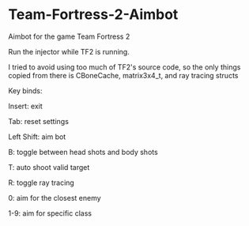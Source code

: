 # Team-Fortress-2-Aimbot
Aimbot for the game Team Fortress 2

Run the injector while TF2 is running.

I tried to avoid using too much of TF2's source code, so the only things copied from there is CBoneCache, matrix3x4_t, and ray tracing structs


Key binds:

Insert: exit

Tab: reset settings

Left Shift: aim bot

B: toggle between head shots and body shots

T: auto shoot valid target

R: toggle ray tracing

0: aim for the closest enemy

1-9: aim for specific class

